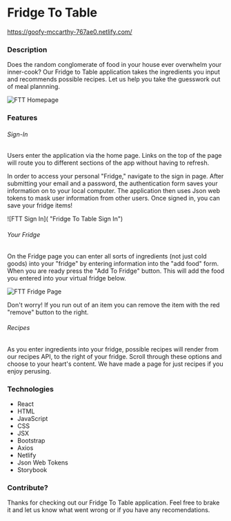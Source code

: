 # Fridge To Table

https://goofy-mccarthy-767ae0.netlify.com/

### Description

Does the random conglomerate of food in your house ever overwhelm your inner-cook? Our Fridge to Table application takes the ingredients you input and recommends possible recipes.  Let us help you take the guesswork out of meal plannning. 

![FTT Homepage](https://i.imgur.com/10fRvF7.png "Fridge To Table Homepage")

### Features

###### Sign-In

Users enter the application via the home page.  Links on the top of the page will route you to different sections of the app without having to refresh.  

In order to access your personal "Fridge," navigate to the sign in page. After submitting your email and a password, the authentication form saves your information on to your local computer. The application then uses Json web tokens to mask user information from other users.  Once signed in, you can save your fridge items!

![FTT Sign In]( "Fridge To Table Sign In")

###### Your Fridge

On the Fridge page you can enter all sorts of ingredients (not just cold goods) into your "fridge" by entering information into the "add food" form.  When you are ready press the "Add To Fridge" button.  This will add the food you entered into your virtual fridge below. 

![FTT Fridge Page](https://i.imgur.com/FGJc642.png "Fridge To Table Fridge Page")

Don't worry! If you run out of an item you can remove the item with the red "remove" button to the right.  

###### Recipes

As you enter ingredients into your fridge, possible recipes will render from our recipes API, to the right of your fridge.  Scroll through these options and choose to your heart's content.  We have made a page for just recipes if you enjoy perusing.  

### Technologies

* React 
* HTML
* JavaScript
* CSS 
* JSX
* Bootstrap
* Axios
* Netlify  
* Json Web Tokens
* Storybook

### Contribute?

Thanks for checking out our Fridge To Table application.  Feel free to brake it and let us know what went wrong or if you have any recomendations. 


